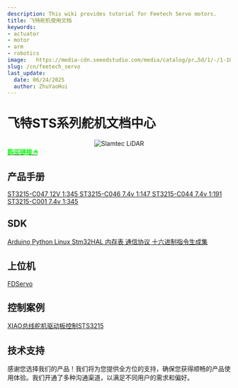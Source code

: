 ```yaml
---
description: This wiki provides tutorial for Feetech Servo motors.
title: 飞特舵机使用文档
keywords:
- actuator
- motor
- arm
- robotics
image:   https://media-cdn.seeedstudio.com/media/catalog/pr…5d/1/-/1-108090023-feetech-st-3215-c001-servo.jpg
slug: /cn/feetech_servo
last_update:
  date: 06/24/2025
  author: ZhuYaoHui
---
```


# 飞特STS系列舵机文档中心



<div align="center">

<img width={800} src="https://media-cdn.seeedstudio.com/media/catalog/product/cache/bb49d3ec4ee05b6f018e93f896b8a25d/1/-/1-108090023-feetech-st-3215-c001-servo.jpg" className="nav-icon" alt="Slamtec LiDAR"/>
</div>

<div class="get_one_now_container" style={{textAlign: 'center'}}>
    <a class="get_one_now_item"  href="https://www.seeedstudio.com/STS3215-19kg-cm-7-4V-Serial-Servo-p-6338.html" target="_blank">
            <strong><span><font color={'FFFFFF'} size={"4"}> 购买链接 🖱</font></span></strong>
    </a>
</div>



<div class="category-group">
  <div class="category-card robot-kits">

## 产品手册

  <a href="https://files.seeedstudio.com/products/Feetech/108090003_FEETECH_ST-3215-C047-Datasheet.pdf" className="nav-item">
    <span className="text">ST3215-C047 12V 1:345</span>
  </a>
  <a href="https://files.seeedstudio.com/products/Feetech/101090142_Feetech_ST-3215-C046_Datasheet.pdf" className="nav-item">
    <span className="text">ST3215-C046 7.4v 1:147</span>
  </a>
  <a href="https://files.seeedstudio.com/products/Feetech/101090141_Feetech_ST-3215-C044_Datasheet.pdf" className="nav-item">
    <span className="text">ST3215-C044 7.4v 1:191</span>
  </a>
  <a href="https://files.seeedstudio.com/products/Feetech/108090023_STS3215-C001_Datasheet.pdf" className="nav-item">
    <span className="text">ST3215-C001 7.4v 1:345</span>
  </a>


## SDK

  <a href="https://gitee.com/ftservo/FTServo_Arduino" className="nav-item">
    <span className="text">Arduino</span>
  </a>
  <a href="https://gitee.com/ftservo/FTServo_Python" className="nav-item">
    <span className="text">Python</span>
  </a>
  <a href="https://gitee.com/ftservo/FTServo_Linux" className="nav-item">
    <span className="text">Linux</span>
  </a>
  <a href="https://gitee.com/ftservo/FTServo_stm32HAL" className="nav-item">
    <span className="text">Stm32HAL</span>
  </a>
  <a href="http://doc.feetech.cn/#/prodinfodownload?srcType=FT-SMS-STS-emanual-229f4476422d4059abfb1cb0" className="nav-item">
    <span className="text">内存表</span>
  </a>
  <a href="http://doc.feetech.cn/#/prodinfodownload?srcType=FT-SCS-Protocol-41ad23fe8a244712ba160b93" className="nav-item">
    <span className="text">通信协议</span>
  </a>
  <a href="http://md.feetech.cn/wenjian-maxbase-100001/pub/%E4%BA%A7%E5%93%81%E8%A7%84%E6%A0%BC/MD%E6%96%87%E6%A1%A3/202505/5af0e85ab1cb45f596d7cc2b-%E7%A3%81%E7%BC%96%E7%A0%81SMS&STS&HTS-%E5%8D%81%E5%85%AD%E8%BF%9B%E5%88%B6%E6%8C%87%E4%BB%A4%E7%94%9F%E6%88%90%E8%A1%A8-250508.xlsx" className="nav-item">
    <span className="text">十六进制指令生成集</span>
  </a>

## 上位机

  <a href="https://gitee.com/ftservo/fddebug" className="nav-item">
    <span className="text">FDServo</span>
  </a>

## 控制案例

  <a href="https://wiki.seeedstudio.com/cn/bus_servo_driver_board/" className="nav-item">
    <span className="text">XIAO总线舵机驱动板控制STS3215</span>
  </a>

</div>
</div>


## 技术支持

感谢您选择我们的产品！我们将为您提供全方位的支持，确保您获得顺畅的产品使用体验。我们开通了多种沟通渠道，以满足不同用户的需求和偏好。

<div class="button_tech_support_container">
<a href="https://forum.seeedstudio.com/" class="button_forum"></a> 
<a href="https://www.seeedstudio.com/contacts" class="button_email"></a>
</div>

<div class="button_tech_support_container">
<a href="https://discord.gg/eWkprNDMU7" class="button_discord"></a> 
<a href="https://github.com/Seeed-Studio/wiki-documents/discussions/69" class="button_discussion"></a>
</div>

<style>{`
/* 导航容器基础样式 */
.quick-nav-container {
  margin: 2rem 0;
  padding: 1rem;
  background: #f8f9fa;
  border-radius: 16px;
}

/* 卡片容器基础样式 */
.card-container {
  margin: 0.1rem 0;
  padding: 0.5rem;
  border-radius: 16px;
}

/* 导航项基础样式 */
.nav-item {
  padding: 0.8rem 1.5rem;
  border-radius: 12px;
  display: flex;
  align-items: center;
  text-decoration: none;
  color: #333;
  background: white;
}

/* 导航项文字样式 */
.nav-item .text {
  font-size: 0.95rem;
  white-space: nowrap;
}

/* 内容卡片基础样式 */
.category-card {
  padding: 1.5rem;
  border-radius: 16px;
  background: white;
}

.category-group {
  margin-bottom: 2rem;
}

/* 分类色标 */
.robot-kits::before {
  background: #4a90e2;
}

/* 响应式设计 */
@media (max-width: 768px) {
  .nav-item {
    padding: 0.8rem 1rem;
  }
}

/* Dark模式样式 */
html[data-theme='dark'] {
  .quick-nav-container {
    background: #1f2937;
  }
  .nav-item {
    background: #374151;
    color: #e5e7eb;
  }
  .category-card {
    background: #374151;
    color: #e5e7eb;
  }
}

`}</style>





<style>{`

/* 内容卡片增强版样式 */
.nav-grid {
  display: block;
  gap: 2rem;
  grid-template-columns: repeat(auto-fit, minmax(300px, 1fr));
  margin-top: 2rem;
}

/* Dark模式 - 内容卡片 */
html[data-theme='dark'] .category-card {
  background: #374151;
  box-shadow: 0 4px 6px rgba(0,0,0,0.4);
  color: #e5e7eb;
}

.category-group {
  margin-bottom: 2rem;
}

/* 分类色标 */
.category-card::before {
  content: "";
  position: absolute;
  top: 0;
  left: 0;
  width: 6px;
  height: 100%;
}

.robot-kits::before { background: linear-gradient(to bottom, #4a90e2, #50e3c2); }
.actuators::before { background: linear-gradient(to bottom, #50e3c2, #a0e3c2); }
.sensors::before { background: linear-gradient(to bottom, #ff6b6b, #ff8e8e); }
.software::before { background: linear-gradient(to bottom, #f5a623, #f5c623); }

/* 悬浮特效 */
.category-card:hover {
  transform: translateY(-5px);
  box-shadow: 0 12px 20px rgba(0,0,0,0.1);
}

/* Dark模式 - 悬浮特效 */
html[data-theme='dark'] .category-card:hover {
  box-shadow: 0 12px 20px rgba(0,0,0,0.6);
}

.category-card:hover::after {
  content: "";
  position: absolute;
  top: 0;
  left: 0;
  width: 100%;
  height: 100%;
  background: linear-gradient(135deg, rgba(255,255,255,0.1) 0%, rgba(255,255,255,0) 100%);
  z-index: -1;
}

/* Dark模式 - 悬浮光效 */
html[data-theme='dark'] .category-card:hover::after {
  background: linear-gradient(135deg, rgba(255,255,255,0.05) 0%, rgba(255,255,255,0) 100%);
}

/* 链接动画 */
.category-card a {
  position: relative;
  display: inline-block;
  transition: all 0.2s;
  text-decoration: none !important;
  color: #333;
}

/* Dark模式 - 链接 */
html[data-theme='dark'] .category-card a {
  color: #d1d5db;
}

.category-card a:hover {
  color: #4a90e2;
  transform: translateX(5px);
}

/* Dark模式 - 链接悬浮 */
html[data-theme='dark'] .category-card a:hover {
  color: #60a5fa;
}

.category-card a::after {
  content: "";
  position: absolute;
  bottom: -2px;
  left: 0;
  width: 0;
  height: 2px;
  background: #4a90e2;
  transition: width 0.3s;
}

/* Dark模式 - 链接下划线 */
html[data-theme='dark'] .category-card a::after {
  background: #60a5fa;
}

.category-card a:hover::after {
  width: 100%;
}

/* 标签样式增强 */
.tag {
  font-size: 0.75rem;
  padding: 2px 8px;
  border-radius: 12px;
  margin-left: 8px;
  transition: all 0.3s;
}

.stable { 
  background: #e6f4ea; 
  color: #137333;
  box-shadow: 0 2px 4px rgba(0,100,0,0.1);
}

/* Dark模式 - Stable标签 */
html[data-theme='dark'] .stable {
  background: #065f46;
  color: #a7f3d0;
  box-shadow: 0 2px 4px rgba(0,100,0,0.3);
}

.recommended { 
  background: #fce8e6; 
  color: #a50e0e;
  box-shadow: 0 2px 4px rgba(200,0,0,0.1);
}

/* Dark模式 - Recommended标签 */
html[data-theme='dark'] .recommended {
  background: #7f1d1d;
  color: #fca5a5;
  box-shadow: 0 2px 4px rgba(200,0,0,0.3);
}

.category-card:active {
  transform: translateY(-2px) scale(0.98);
  box-shadow: 0 6px 10px rgba(0,0,0,0.1);
}

/* Dark模式 - 点击效果 */
html[data-theme='dark'] .category-card:active {
  box-shadow: 0 6px 10px rgba(0,0,0,0.4);
}

/* 响应式优化 */
@media (max-width: 768px) {
  .nav-grid {
    grid-template-columns: 1fr;
  }
  
  .category-card {
    width: 100%;
    margin-top: 0.5rem; /* 卡片紧贴标题 */
  }
}

/* Dark模式 - 标题文字 */
html[data-theme='dark'] h1,
html[data-theme='dark'] h2,
html[data-theme='dark'] h3,
html[data-theme='dark'] h4,
html[data-theme='dark'] h5,
html[data-theme='dark'] h6 {
  color: #f9fafb;
}

/* Dark模式 - 正文文字 */
html[data-theme='dark'] p,
html[data-theme='dark'] li,
html[data-theme='dark'] strong {
  color: #e5e7eb;
}

/* Dark模式 - 引用块 */
html[data-theme='dark'] blockquote {
  color: #9ca3af;
  border-left-color: #4b5563;
}
`}</style>